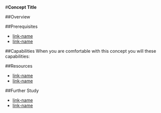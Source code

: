 #**Concept Title**

##Overview

##Prerequisites 
* [link-name](link.com)
* [link-name](link.com)

##Capabilities
When you are comfortable with this concept you will these capabilities:

##Resources
* [link-name](link.com)
* [link-name](link.com)

##Further Study
* [link-name](link.com)
* [link-name](link.com)


